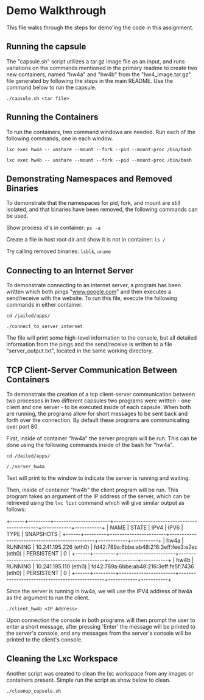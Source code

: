 # Demo Walkthrough
This file walks through the steps for demo'ing the code in this assignment.

## Running the capsule
The "capsule.sh" script utilizes a tar.gz image file as an input, and runs variations on the commands mentioned in the primary readme to create two new containers, named "hw4a" and "hw4b" from the "hw4_image.tar.gz" file generated by following the steps in the main README. Use the command below to run the capsule.

```./capsule.sh <tar file>```

## Running the Containers
To run the containers, two command windows are needed. Run each of the following commands, one in each window.

```lxc exec hw4a -- unshare --mount --fork --pid --mount-proc /bin/bash```

```lxc exec hw4b -- unshare --mount --fork --pid --mount-proc /bin/bash```

## Demonstrating Namespaces and Removed Binaries
To demonstrate that the namespaces for pid, fork, and mount are still isolated, and that binaries have been removed, the following commands can be used.

Show process id's in container: ```ps -a```

Create a file in host root dir and show it is not in container: ```ls /```

Try calling removed binaries: ```lsblk```, ```uname```

## Connecting to an Internet Server
To demonstrate connecting to an internet server, a program has been written which both pings "www.google.com" and then executes a send/receive with the website. To run this file, execute the following commands in either container.

```cd /jailed/apps/```

```./connect_to_server_internet```

The file will print some high-level information to the console, but all detailed information from the pings and the send/receive is written to a file "server_output.txt", located in the same working directory.

## TCP Client-Server Communication Between Containers
To demonstrate the creation of a tcp client-server communication between two processes in two different capsules two programs were written - one client and one server - to be executed inside of each capsule. When both are running, the programs allow for short messages to be sent back and forth over the connection. By default these programs are communicating over port 80.

First, inside of container "hw4a" the server program will be run. This can be done using the following commands inside of the bash for "hw4a".

```cd /dailed/apps/```

```/./server_hw4a```

Text will print to the window to indicate the server is running and waiting.

Then, inside of container "hw4b" the client program will be run. This program takes an argument of the IP address of the server, which can be retrieved using the ```lxc list``` command which will give similar output as follows:

+------+---------+-----------------------+-----------------------------------------------+------------+-----------+
| NAME |  STATE  |         IPV4          |                     IPV6                      |    TYPE    | SNAPSHOTS |
+------+---------+-----------------------+-----------------------------------------------+------------+-----------+
| hw4a | RUNNING | 10.241.195.226 (eth0) | fd42:789a:6bbe:ab48:216:3eff:fee3:e2ec (eth0) | PERSISTENT | 0         |
+------+---------+-----------------------+-----------------------------------------------+------------+-----------+
| hw4b | RUNNING | 10.241.195.110 (eth0) | fd42:789a:6bbe:ab48:216:3eff:fe5f:7436 (eth0) | PERSISTENT | 0         |
+------+---------+-----------------------+-----------------------------------------------+------------+-----------+

Since the server is running in hw4a, we will use the IPV4 address of hw4a as the argument to run the client.

```./client_hw4b <IP Address>```

Upon connection the console in both programs will then prompt the user to enter a short message, after pressing 'Enter' the message will be printed to the server's console, and any messages from the server's console will be printed to the client's console.

## Cleaning the Lxc Workspace
Another script was created to clean the lxc workspace from any images or containers present. Simple run the script as show below to clean.

```./cleanup_capsule.sh```

